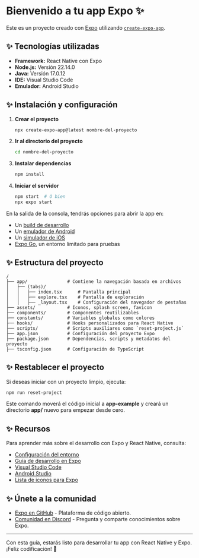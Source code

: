 # Bienvenido a tu app Expo ✨

Este es un proyecto creado con [Expo](https://expo.dev) utilizando [`create-expo-app`](https://www.npmjs.com/package/create-expo-app).

## ✨ Tecnologías utilizadas

- **Framework:** React Native con Expo
- **Node.js:** Versión 22.14.0
- **Java:** Versión 17.0.12
- **IDE:** Visual Studio Code
- **Emulador:** Android Studio

## ✨ Instalación y configuración

1. **Crear el proyecto**
   ```bash
   npx create-expo-app@latest nombre-del-proyecto
   ```
2. **Ir al directorio del proyecto**
   ```bash
   cd nombre-del-proyecto
   ```
3. **Instalar dependencias**
   ```bash
   npm install
   ```
4. **Iniciar el servidor**
   ```bash
   npm start  # O bien
   npx expo start
   ```

En la salida de la consola, tendrás opciones para abrir la app en:
- Un [build de desarrollo](https://docs.expo.dev/develop/development-builds/introduction/)
- Un [emulador de Android](https://docs.expo.dev/workflow/android-studio-emulator/)
- Un [simulador de iOS](https://docs.expo.dev/workflow/ios-simulator/)
- [Expo Go](https://expo.dev/go), un entorno limitado para pruebas

## ✨ Estructura del proyecto

```
/
├── app/               # Contiene la navegación basada en archivos
│   ├── (tabs)/
│   │   ├── index.tsx      # Pantalla principal
│   │   ├── explore.tsx    # Pantalla de exploración
│   │   ├── _layout.tsx    # Configuración del navegador de pestañas
├── assets/            # Iconos, splash screen, favicon
├── components/        # Componentes reutilizables
├── constants/         # Variables globales como colores
├── hooks/             # Hooks personalizados para React Native
├── scripts/           # Scripts auxiliares como `reset-project.js`
├── app.json           # Configuración del proyecto Expo
├── package.json       # Dependencias, scripts y metadatos del proyecto
├── tsconfig.json      # Configuración de TypeScript
```

## ✨ Restablecer el proyecto

Si deseas iniciar con un proyecto limpio, ejecuta:
```bash
npm run reset-project
```
Este comando moverá el código inicial a **app-example** y creará un directorio **app/** nuevo para empezar desde cero.

## ✨ Recursos

Para aprender más sobre el desarrollo con Expo y React Native, consulta:
- [Configuración del entorno](https://reactnative.dev/docs/environment-setup)
- [Guía de desarrollo en Expo](https://docs.expo.dev/get-started/start-developing/)
- [Visual Studio Code](https://code.visualstudio.com/)
- [Android Studio](https://developer.android.com/studio?hl=es-419)
- [Lista de iconos para Expo](https://icons.expo.fyi/Index)

## ✨ Únete a la comunidad

- [Expo en GitHub](https://github.com/expo/expo) - Plataforma de código abierto.
- [Comunidad en Discord](https://chat.expo.dev) - Pregunta y comparte conocimientos sobre Expo.

---

Con esta guía, estarás listo para desarrollar tu app con React Native y Expo. ¡Feliz codificación! 🚀

